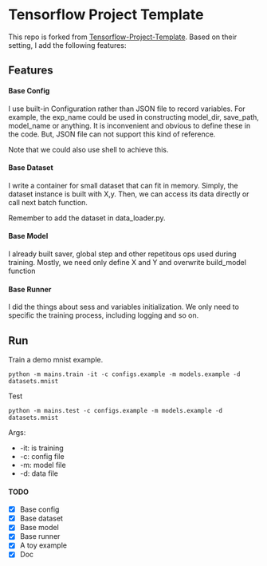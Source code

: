 # Tensorflow Project Template
This repo is forked from [Tensorflow-Project-Template](https://github.com/MrGemy95/Tensorflow-Project-Template).
Based on their setting, I add the following features:

## Features
#### Base Config
I use built-in Configuration rather than JSON file to record variables. 
For example, the exp_name could be used in constructing model_dir, 
save_path, model_name or anything. It is inconvenient and obvious to define 
these in the code. But, JSON file can not support this kind of reference. 

Note that we could also use shell to achieve this.

#### Base Dataset
I write a container for small dataset that can fit in memory. Simply,
the dataset instance is built with X,y. Then, we can access its data directly 
or call next batch function.

Remember to add the dataset in data_loader.py.

#### Base Model
I already built saver, global step and other repetitous ops used 
during training. Mostly, we need only define X and Y and 
overwrite build_model function

#### Base Runner
I did the things about sess and variables initialization. We only need 
to specific the training process, including logging and so on.
 
## Run
Train a demo mnist example.
```
python -m mains.train -it -c configs.example -m models.example -d datasets.mnist
```
Test
```
python -m mains.test -c configs.example -m models.example -d datasets.mnist
```
Args:
* -it: is training
* -c: config file
* -m: model file
* -d: data file


#### TODO

- [x] Base config
- [x] Base dataset
- [x] Base model
- [x] Base runner
- [x] A toy example 
- [x] Doc
